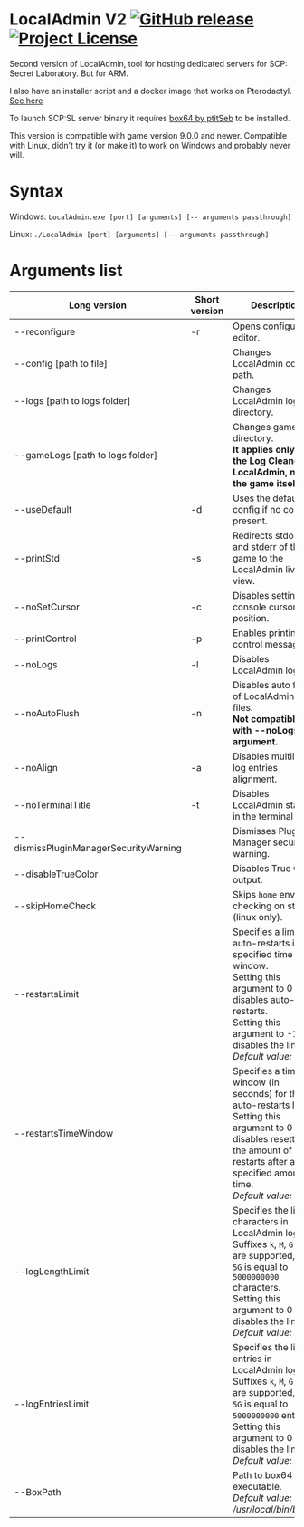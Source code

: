 # LocalAdmin V2 [![GitHub release](https://flat.badgen.net/github/release/coveerz/LocalAdmin-on-arm)](https://GitHub.com/northwood-studios/LocalAdmin-V2/releases/) [![Project License](https://flat.badgen.net/github/license/northwood-studios/LocalAdmin-V2)](https://github.com/northwood-studios/LocalAdmin-V2/blob/master/LICENSE)
Second version of LocalAdmin, tool for hosting dedicated servers for SCP: Secret Laboratory. But for ARM.

I also have an installer script and a docker image that works on Pterodactyl. [See here](https://github.com/CoveerZ/pterodactyl-arm-stuff)

To launch SCP:SL server binary it requires [box64 by ptitSeb](https://github.com/ptitSeb/box64) to be installed.

This version is compatible with game version 9.0.0 and newer. Compatible with Linux, didn't try it (or make it) to work on Windows and probably never will.

# Syntax
Windows: `LocalAdmin.exe [port] [arguments] [-- arguments passthrough]`

Linux: `./LocalAdmin [port] [arguments] [-- arguments passthrough]`

# Arguments list
| Long version | Short version | Description |
| --- | --- | --- |
| --reconfigure | -r | Opens configuration editor. |
| --config [path to file] | | Changes LocalAdmin config path. |
| --logs [path to logs folder] | | Changes LocalAdmin logs directory. |
| --gameLogs [path to logs folder] | | Changes game logs directory.<br>**It applies only to the Log Cleaner in LocalAdmin, not the game itself!** |
| --useDefault | -d | Uses the default config if no config is present. |
| --printStd | -s | Redirects stdout and stderr of the game to the LocalAdmin live view. |
| --noSetCursor | -c | Disables setting console cursor position. |
| --printControl | -p | Enables printing control messages. |
| --noLogs | -l | Disables LocalAdmin logging. |
| --noAutoFlush | -n | Disables auto flush of LocalAdmin log files.<br>**Not compatible with --noLogs argument.** |
| --noAlign | -a | Disables multiline log entries alignment. |
| --noTerminalTitle | -t | Disables LocalAdmin status in the terminal title. |
| --dismissPluginManagerSecurityWarning | | Dismisses Plugin Manager security warning. |
| --disableTrueColor | | Disables True Color output. |
| --skipHomeCheck | | Skips `home` env var checking on startup (linux only). |
| --restartsLimit |  | Specifies a limit of auto-restarts in a specified time window.<br>Setting this argument to 0 disables auto-restarts.<br>Setting this argument to -1 disables the limit.<br>*Default value: 4* |
| --restartsTimeWindow |  | Specifies a time window (in seconds) for the auto-restarts limit.<br>Setting this argument to 0 disables resetting the amount of auto-restarts after a specified amount of time.<br>*Default value: 480* |
| --logLengthLimit |  | Specifies the limit of characters in LocalAdmin log file.<br>Suffixes `k`, `M`, `G` and `T` are supported, eg. `5G` is equal to `5000000000` characters.<br>Setting this argument to 0 disables the limit.<br>*Default value: 25G* |
| --logEntriesLimit |  | Specifies the limit of entries in LocalAdmin log file.<br>Suffixes `k`, `M`, `G` and `T` are supported, eg. `5G` is equal to `5000000000` entries.<br>Setting this argument to 0 disables the limit.<br>*Default value: 10G* |
| --BoxPath |  | Path to box64 executable. <br>*Default value: /usr/local/bin/box64* |
